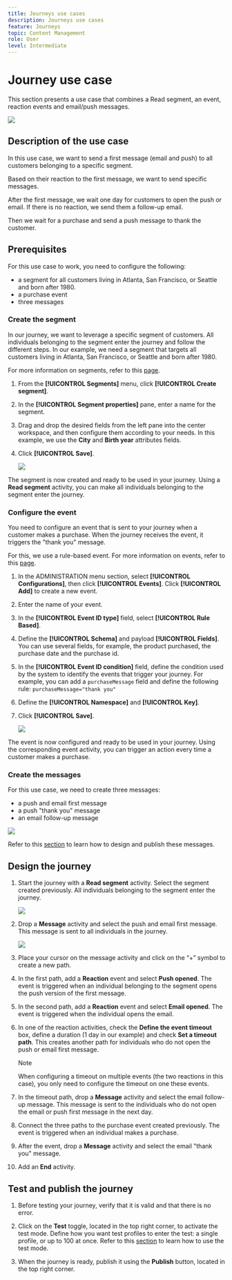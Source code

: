 ```yaml
---
title: Journeys use cases
description: Journeys use cases
feature: Journeys
topic: Content Management
role: User
level: Intermediate
---
```

# Journey use case

This section presents a use case that combines a Read segment, an event, reaction events and email/push messages.

![](../assets/jo-uc1.png)

## Description of the use case

In this use case, we want to send a first message (email and push) to all customers belonging to a specific segment. 

Based on their reaction to the first message, we want to send specific messages.

After the first message, we wait one day for customers to open the push or email. If there is no reaction, we send them a follow-up email.

Then we wait for a purchase and send a push message to thank the customer. 

## Prerequisites

For this use case to work, you need to configure the following:

* a segment for all customers living in Atlanta, San Francisco, or Seattle and born after 1980.
* a purchase event
* three messages

### Create the segment

In our journey, we want to leverage a specific segment of customers. All individuals belonging to the segment enter the journey and follow the different steps. In our example, we need a segment that targets all customers living in Atlanta, San Francisco, or Seattle and born after 1980. 

For more information on segments, refer to this [page](../segment/about-segments.md).

1. From the **[!UICONTROL Segments]** menu, click **[!UICONTROL Create segment]**.

1. In the **[!UICONTROL Segment properties]** pane, enter a name for the segment.

1. Drag and drop the desired fields from the left pane into the center workspace, and then configure them according to your needs. In this example, we use the **City** and **Birth year** attributes fields.

1. Click **[!UICONTROL Save]**. 

   ![](../assets/add-attributes.png)

The segment is now created and ready to be used in your journey. Using a **Read segment** activity, you can make all individuals belonging to the segment enter the journey. 

### Configure the event

You need to configure an event that is sent to your journey when a customer makes a purchase. When the journey receives the event, it triggers the "thank you" message.

For this, we use a rule-based event. For more information on events, refer to this [page](../event/about-events.md).

1. In the ADMINISTRATION menu section, select **[!UICONTROL Configurations]**, then click **[!UICONTROL Events]**. Click **[!UICONTROL Add]** to create a new event. 

1. Enter the name of your event.

1. In the **[!UICONTROL Event ID type]** field, select **[!UICONTROL Rule Based]**. 

1. Define the **[!UICONTROL Schema]** and payload **[!UICONTROL Fields]**. You can use several fields, for example, the product purchased, the purchase date and the purchase id. 

1. In the **[!UICONTROL Event ID condition]** field, define the condition used by the system to identify the events that trigger your journey. For example, you can add a `purchaseMessage` field and define the following rule: `purchaseMessage="thank you"`

1. Define the **[!UICONTROL Namespace]** and **[!UICONTROL Key]**.

1. Click **[!UICONTROL Save]**. 

   ![](../assets/jo-uc2.png)

The event is now configured and ready to be used in your journey. Using the corresponding event activity, you can trigger an action every time a customer makes a purchase.

### Create the messages

For this use case, we need to create three messages:

* a push and email first message
* a push "thank you" message 
* an email follow-up message

![](../assets/jo-uc3.png)

Refer to this [section](../segment/about-segments.md) to learn how to design and publish these messages.

## Design the journey

1. Start the journey with a **Read segment** activity. Select the segment created previously. All individuals belonging to the segment enter the journey.

   ![](../assets/jo-uc4.png)

1. Drop a **Message** activity and select the push and email first message. This message is sent to all individuals in the journey.

   ![](../assets/jo-uc5.png)

1. Place your cursor on the message activity and click on the “+” symbol to create a new path.

1. In the first path, add a **Reaction** event and select **Push opened**. The event is triggered when an individual belonging to the segment opens the push version of the first message.

1. In the second path, add a **Reaction** event and select **Email opened**. The event is triggered when the individual opens the email. 

1. In one of the reaction activities, check the **Define the event timeout** box, define a duration (1 day in our example) and check **Set a timeout path**. This creates another path for individuals who do not open the push or email first message.

   >[!NOTE]
   >
   >When configuring a timeout on multiple events (the two reactions in this case), you only need to configure the timeout on one these events.

1. In the timeout path, drop a **Message** activity and select the email follow-up message. This message is sent to the individuals who do not open the email or push first message in the next day.

1. Connect the three paths to the purchase event created previously. The event is triggered when an individual makes a purchase.

1. After the event, drop a **Message** activity and select the email "thank you" message. 

1. Add an **End** activity.

## Test and publish the journey

1. Before testing your journey, verify that it is valid and that there is no error.

1. Click on the **Test** toggle, located in the top right corner, to activate the test mode. Define how you want test profiles to enter the test: a single profile, or up to 100 at once. Refer to this [section](testing-the-journey.md) to learn how to use the test mode.

1. When the journey is ready, publish it using the **Publish** button, located in the top right corner.
